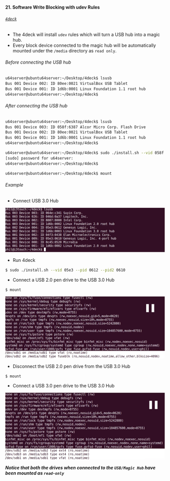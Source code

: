 #### 21. Software Write Blocking with udev Rules

###### [```4deck```](https://github.com/ppolstra/4deck)

- The 4deck will install ```udev``` rules which will turn a USB hub into a magic hub. 
- Every block device connected to the magic hub will be automatically mounted under the ```/media``` directory as ```read only```.

###### Before connecting the USB hub

```sh
u64server@ubuntu64server:~/Desktop/4deck$ lsusb
Bus 001 Device 002: ID 80ee:0021 VirtualBox USB Tablet
Bus 001 Device 001: ID 1d6b:0001 Linux Foundation 1.1 root hub
u64server@ubuntu64server:~/Desktop/4deck$
```

###### After connecting the USB hub

```sh
u64server@ubuntu64server:~/Desktop/4deck$ lsusb
Bus 001 Device 003: ID 058f:6387 Alcor Micro Corp. Flash Drive
Bus 001 Device 002: ID 80ee:0021 VirtualBox USB Tablet
Bus 001 Device 001: ID 1d6b:0001 Linux Foundation 1.1 root hub
u64server@ubuntu64server:~/Desktop/4deck$
```

```sh
u64server@ubuntu64server:~/Desktop/4deck$ sudo ./install.sh --vid 058f --pid 6378
[sudo] password for u64server:
u64server@ubuntu64server:~/Desktop/4deck$
```

```sh
u64server@ubuntu64server:~/Desktop/4deck$ mount
```

###### Example

- Connect USB 3.0 Hub

![Image of 4deck](images/21/1.png)

- Run 4deck

```sh
$ sudo ./install.sh --vid 05e3 --pid 0612 --pid2 0610
```

- Connect a USB 2.0 pen drive to the USB 3.0 Hub

```
$ mount
```

![Image of 4deck](images/21/3.png)

- Disconnect the USB 2.0 pen drive from the USB 3.0 Hub

```
$ mount
```

- Connect a USB 3.0 pen drive to the USB 3.0 Hub

![Image of 4deck](images/21/4.png)


**_Notice that both the drives when connected to the ```USB/Magic Hub``` have been mounted as ```read-only```_**

